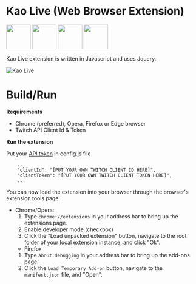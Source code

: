 # Kao Live (Web Browser Extension)

<a href="https://chrome.google.com/webstore/detail/kao-live/idmlfgnbcajlnjnmflpaoekgdoldnmef" target="_blank" title="Kao Live Chrome"><img src="https://imgur.com/3C4iKO0.png" width="64" height="64"></a>
<a href="https://addons.mozilla.org/fr/firefox/addon/kao-live/" target="_blank" title="Kao Live Firefox"><img src="https://imgur.com/ihXsdDO.png" width="64" height="64"></a>
<a href="https://microsoftedge.microsoft.com/addons/detail/kao-live/gmebkjgfidjaibadakpalcjleccngged" target="_blank" title="Kao Live Edge"><img src="https://imgur.com/vMcaXaw.png" width="64" height="64"></a>
<a href="https://addons.opera.com/fr/extensions/details/kao-live/" target="_blank" title="Kao Live Opera"><img src="https://imgur.com/nSJ9htU.png" width="64" height="64"></a>

Kao Live extension is written in Javascript and uses Jquery.

![](https://addons.cdn.mozilla.net/user-media/previews/full/247/247745.png?modified=1605718596 "Kao Live")

# Build/Run

**Requirements**
- Chrome (preferred), Opera, Firefox or Edge browser
- Twitch API Client Id & Token


**Run the extension**

Put your [API token](https://dev.twitch.tv/docs/authentication/getting-tokens-oauth) in config.js file
```
	...
	"clientId": "[PUT YOUR OWN TWITCH CLIENT ID HERE]",
	"clientToken": "[PUT YOUR OWN TWITCH CLIENT TOKEN HERE]",
	...
```

You can now load the extension into your browser through the browser's extension tools page:

- Chrome/Opera:
  1. Type `chrome://extensions` in your address bar to bring up the extensions page.
  2. Enable developer mode (checkbox)
  3. Click the "Load unpacked extension" button, navigate to the root folder of your local extension instance, and click "Ok".
  - Firefox
  1. Type `about:debugging` in your address bar to bring up the add-ons page.
  2. Click the `Load Temporary Add-on` button, navigate to the `manifest.json` file, and "Open".
